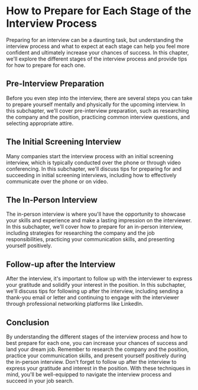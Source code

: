 How to Prepare for Each Stage of the Interview Process
======================================================================================================

Preparing for an interview can be a daunting task, but understanding the interview process and what to expect at each stage can help you feel more confident and ultimately increase your chances of success. In this chapter, we'll explore the different stages of the interview process and provide tips for how to prepare for each one.

Pre-Interview Preparation
-------------------------

Before you even step into the interview, there are several steps you can take to prepare yourself mentally and physically for the upcoming interview. In this subchapter, we'll cover pre-interview preparation, such as researching the company and the position, practicing common interview questions, and selecting appropriate attire.

The Initial Screening Interview
-------------------------------

Many companies start the interview process with an initial screening interview, which is typically conducted over the phone or through video conferencing. In this subchapter, we'll discuss tips for preparing for and succeeding in initial screening interviews, including how to effectively communicate over the phone or on video.

The In-Person Interview
-----------------------

The in-person interview is where you'll have the opportunity to showcase your skills and experience and make a lasting impression on the interviewer. In this subchapter, we'll cover how to prepare for an in-person interview, including strategies for researching the company and the job responsibilities, practicing your communication skills, and presenting yourself positively.

Follow-up after the Interview
-----------------------------

After the interview, it's important to follow up with the interviewer to express your gratitude and solidify your interest in the position. In this subchapter, we'll discuss tips for following up after the interview, including sending a thank-you email or letter and continuing to engage with the interviewer through professional networking platforms like LinkedIn.

Conclusion
----------

By understanding the different stages of the interview process and how to best prepare for each one, you can increase your chances of success and land your dream job. Remember to research the company and the position, practice your communication skills, and present yourself positively during the in-person interview. Don't forget to follow up after the interview to express your gratitude and interest in the position. With these techniques in mind, you'll be well-equipped to navigate the interview process and succeed in your job search.
